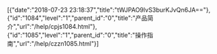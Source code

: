 [{"date":"2018-07-23 23:18:37","title":"tWJPAO9lvS3burKJvQn6JA=="},{"id":"1084","level":"1","parent_id":"0","title":"产品简介","url":"/help/cpjs1084.html"},{"id":"1085","level":"1","parent_id":"0","title":"操作指南","url":"/help/czzn1085.html"}]